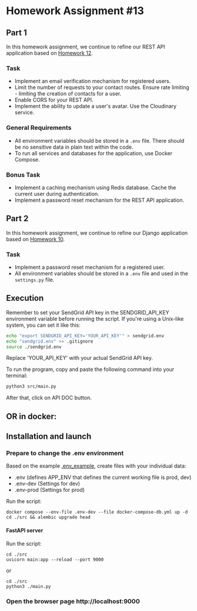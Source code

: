 # Homework Assignment #13

## Part 1

In this homework assignment, we continue to refine our REST API application based on [Homework 12](https://github.com/Goit-Home-Works/Py_WEB_12).

### Task

- Implement an email verification mechanism for registered users.
- Limit the number of requests to your contact routes. Ensure rate limiting - limiting the creation of contacts for a user.
- Enable CORS for your REST API.
- Implement the ability to update a user's avatar. Use the Cloudinary service.

### General Requirements

- All environment variables should be stored in a `.env` file. There should be no sensitive data in plain text within the code.
- To run all services and databases for the application, use Docker Compose.

### Bonus Task

- Implement a caching mechanism using Redis database. Cache the current user during authentication.
- Implement a password reset mechanism for the REST API application.

## Part 2

In this homework assignment, we continue to refine our Django application based on [Homework 10](link_to_homework_10).

### Task

- Implement a password reset mechanism for a registered user.
- All environment variables should be stored in a `.env` file and used in the `settings.py` file.

## Execution

Remember to set your SendGrid API key in the SENDGRID_API_KEY environment variable before running the script. If you're using a Unix-like system, you can set it like this:

```bash
echo "export SENDGRID_API_KEY='YOUR_API_KEY'" > sendgrid.env
echo "sendgrid.env" >> .gitignore
source ./sendgrid.env
```
Replace 'YOUR_API_KEY' with your actual SendGrid API key.

To run the program, copy and paste the following command into your terminal:

```bash
python3 src/main.py
```

After that, click on API DOC button.


## OR in docker:
## Installation and launch
### Prepare to change the .env environment
Based on the example [.env_example](.env-example), create files with your individual data:
- .env (defines APP_ENV that defines the current working file is prod, dev)
- .env-dev (Settings for dev)
- .env-prod (Settings for prod)

Run the script:

```
docker compose --env-file .env-dev --file docker-compose-db.yml up -d
cd ./src && alembic upgrade head
```

#### FastAPI server
Run the script:
```
cd ./src
uvicorn main:app --reload --port 9000
```
or
```
cd ./src
python3 ./main.py
```


### Open the browser page http://localhost:9000